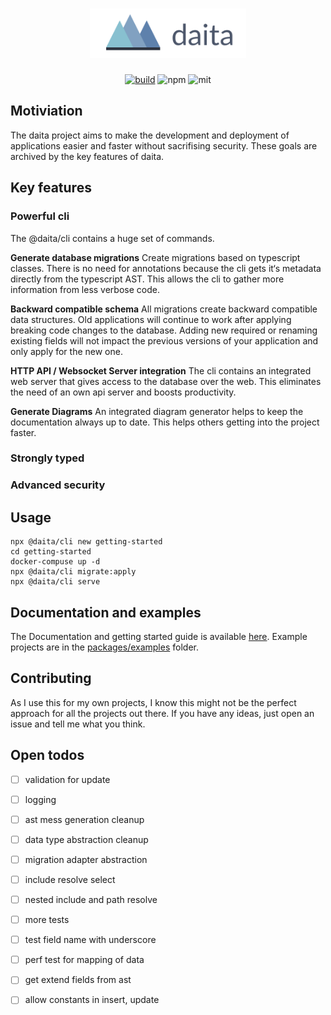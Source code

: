 <h1 align="center">
  <a href="https://daita.ch"><img src="logo.png" alt="daita" width="250"></a>
</h1>

<p align='center'>
  <a href="https://drone.bertschi.io/no0dles/daita"><img alt='build' src='https://drone.bertschi.io/api/badges/no0dles/daita/status.svg'></a>
  <img alt='npm' src='https://img.shields.io/npm/dm/@daita/core.svg'>
  <img alt='mit' src='https://img.shields.io/badge/License-MIT-blue.svg'>
</p>

## Motiviation
The daita project aims to make the development and deployment of applications easier and faster without sacrifising security. 
These goals are archived by the key features of daita.

## Key features

### Powerful cli
The @daita/cli contains a huge set of commands. 

**Generate database migrations**
Create migrations based on typescript classes. 
There is no need for annotations because the cli gets it‘s metadata directly from the typescript AST. 
This allows the cli to gather more information from less verbose code.

**Backward compatible schema**
All migrations create backward compatible data structures. 
Old applications will continue to work after applying breaking code changes to the database. 
Adding new required or renaming existing fields will not impact the previous versions of your application and only apply for the new one.

**HTTP API / Websocket Server integration**
The cli contains an integrated web server that gives access to the database over the web. 
This eliminates the need of an own api server and boosts productivity.

**Generate Diagrams**
An integrated diagram generator helps to keep the documentation always up to date. 
This helps others getting into the project faster. 

### Strongly typed


### Advanced security

## Usage

```
npx @daita/cli new getting-started
cd getting-started
docker-compuse up -d
npx @daita/cli migrate:apply
npx @daita/cli serve
```


## Documentation and examples
The Documentation and getting started guide is available [here](https://docs.daita.ch/). 
Example projects are in the [packages/examples](./packages/examples) folder.

## Contributing
As I use this for my own projects, I know this might not be the perfect approach for all the projects out there. 
If you have any ideas, just open an issue and tell me what you think.


## Open todos

- [ ] validation for update
- [ ] logging
- [ ] ast mess generation cleanup
- [ ] data type abstraction cleanup
- [ ] migration adapter abstraction
- [ ] include resolve select
- [ ] nested include and path resolve
- [ ] more tests
- [ ] test field name with underscore
- [ ] perf test for mapping of data
- [ ] get extend fields from ast
- [ ] allow constants in insert, update

